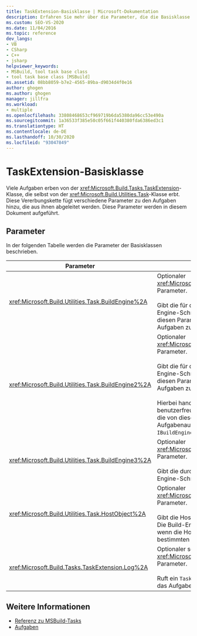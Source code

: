 ```yaml
---
title: TaskExtension-Basisklasse | Microsoft-Dokumentation
description: Erfahren Sie mehr über die Parameter, die die Basisklasse „Microsoft.Build.Tasks.TaskExtension“ den Aufgaben hinzufügt, die von ihr erben.
ms.custom: SEO-VS-2020
ms.date: 11/04/2016
ms.topic: reference
dev_langs:
- VB
- CSharp
- C++
- jsharp
helpviewer_keywords:
- MSBuild, tool task base class
- tool task base class [MSBuild]
ms.assetid: 08bb8059-b7e2-4565-89ba-d9034d4f0e16
author: ghogen
ms.author: ghogen
manager: jillfra
ms.workload:
- multiple
ms.openlocfilehash: 33808468653cf969719b6da5380da96cc53e490a
ms.sourcegitcommit: 1a36533f385e50c05f661f440380fda6386ed3c1
ms.translationtype: HT
ms.contentlocale: de-DE
ms.lasthandoff: 10/30/2020
ms.locfileid: "93047849"
---
```

# <a name="taskextension-base-class"></a>TaskExtension-Basisklasse

Viele Aufgaben erben von der <xref:Microsoft.Build.Tasks.TaskExtension>-Klasse, die selbst von der <xref:Microsoft.Build.Utilities.Task>-Klasse erbt. Diese Vererbungskette fügt verschiedene Parameter zu den Aufgaben hinzu, die aus ihnen abgeleitet werden. Diese Parameter werden in diesem Dokument aufgeführt.

## <a name="parameters"></a>Parameter

 In der folgenden Tabelle werden die Parameter der Basisklassen beschrieben.

|Parameter|Beschreibung|
|---------------|-----------------|
|<xref:Microsoft.Build.Utilities.Task.BuildEngine%2A>|Optionaler <xref:Microsoft.Build.Framework.IBuildEngine>-Parameter.<br /><br /> Gibt die für die Aufgaben verfügbare Build-Engine-Schnittstelle an. Die Build-Engine legt diesen Parameter automatisch fest, damit Aufgaben zurückgerufen werden können.|
|<xref:Microsoft.Build.Utilities.Task.BuildEngine2%2A>|Optionaler <xref:Microsoft.Build.Framework.IBuildEngine2>-Parameter.<br /><br /> Gibt die für die Aufgaben verfügbare Build-Engine-Schnittstelle an. Die Build-Engine legt diesen Parameter automatisch fest, damit Aufgaben zurückgerufen werden können.<br /><br /> Hierbei handelt es sich um eine benutzerfreundliche Eigenschaft. Daher müssen die von dieser Klasse erbenden Aufgabenautoren den Wert nicht von `IBuildEngine` zu `IBuildEngine2` umwandeln.|
|<xref:Microsoft.Build.Utilities.Task.BuildEngine3%2A>|Optionaler <xref:Microsoft.Build.Framework.IBuildEngine3>-Parameter.<br /><br /> Gibt die durch den Host bereitgestellte Build-Engine-Schnittstelle an.|
|<xref:Microsoft.Build.Utilities.Task.HostObject%2A>|Optionaler <xref:Microsoft.Build.Framework.ITaskHost>-Parameter.<br /><br /> Gibt die Hostobjektinstanz (kann null sein) an. Die Build-Engine legt diese Eigenschaft fest, wenn die Host-IDE ein Hostobjekt mit dieser bestimmten Aufgabe verknüpft hat.|
|<xref:Microsoft.Build.Tasks.TaskExtension.Log%2A>|Optionaler schreibgeschützter <xref:Microsoft.Build.Utilities.TaskLoggingHelper>-Parameter.<br /><br /> Ruft ein `TaskLoggingHelperExtension`-Objekt ab, das Aufgabenprotokollierungsmethoden enthält|

## <a name="see-also"></a>Weitere Informationen

- [Referenz zu MSBuild-Tasks](../msbuild/msbuild-task-reference.md)
- [Aufgaben](../msbuild/msbuild-tasks.md)
